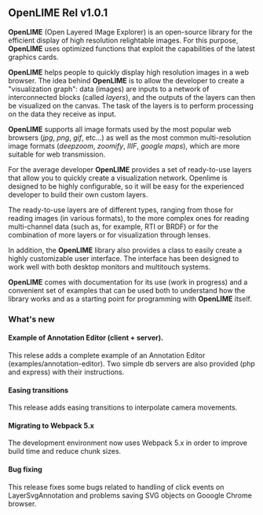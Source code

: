 ## OpenLIME Rel v1.0.1

**OpenLIME** (Open Layered IMage Explorer) is an open-source library for the efficient display of high resolution relightable images. 
For this purpose, **OpenLIME** uses optimized functions that exploit the capabilities of the latest graphics cards.

**OpenLIME** helps people to quickly display high resolution images in a web browser. 
The idea behind **OpenLIME** is to allow the developer to create a "visualization graph": data (images) are inputs to a network of interconnected blocks (called *layers*), and the outputs of the layers can then be visualized on the canvas. The task of the layers is to perform processing on the data they receive as input.

**OpenLIME** supports all image formats used by the most popular web browsers (*jpg*, *png*, *gif*, etc...) as well as the most common multi-resolution image formats (*deepzoom*, *zoomify*, *IIIF*, *google maps*), which are more suitable for web transmission.

For the average developer **OpenLIME** provides a set of ready-to-use layers that allow you to quickly create a visualization network.
Openlime is designed to be highly configurable, so it will be easy for the experienced developer to build their own custom layers. 

The ready-to-use layers are of different types, ranging from those for reading images (in various formats), to the more complex ones for reading multi-channel data (such as, for example, RTI or BRDF) or for the combination of more layers or for visualization through lenses.

In addition, the **OpenLIME** library also provides a class to easily create a highly customizable user interface. The interface has been designed to work well with both desktop monitors and multitouch systems. 

**OpenLIME** comes with documentation for its use (work in progress) and a convenient set of examples that can be used both to understand how the library works and as a starting point for programming with **OpenLIME** itself.

### What's new
#### Example of Annotation Editor (client + server). 
This relese adds a complete example of an Annotation Editor (examples/annotation-editor).
Two simple db servers are also provided (php and express) with their instructions.
#### Easing transitions
This release adds easing transitions to interpolate camera movements.
#### Migrating to Webpack 5.x
The development environment now uses Webpack 5.x in order to improve build time and reduce chunk sizes.
#### Bug fixing
This release fixes some bugs related to handling of click events on LayerSvgAnnotation and problems saving SVG objects on Gooogle Chrome browser.

